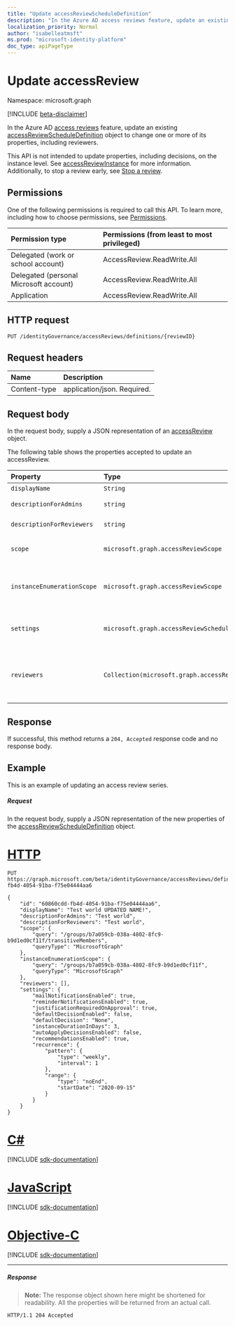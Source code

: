```yaml
---
title: "Update accessReviewScheduleDefinition"
description: "In the Azure AD access reviews feature, update an existing accessReviewScheduleDefinition object to change one or more of its properties."
localization_priority: Normal
author: "isabelleatmsft"
ms.prod: "microsoft-identity-platform"
doc_type: apiPageType
---
```


# Update accessReview

Namespace: microsoft.graph

[!INCLUDE [beta-disclaimer](../../includes/beta-disclaimer.md)]

In the Azure AD [access reviews](../resources/accessreviews-root.md) feature, update an existing [accessReviewScheduleDefinition](../resources/accessreviewscheduledefinition.md) object to change one or more of its properties, including reviewers.

This API is not intended to update properties, including decisions, on the instance level. See [accessReviewInstance](accessreviewinstance.md) for more information. Additionally, to stop a review early, see [Stop a review]().


## Permissions
One of the following permissions is required to call this API. To learn more, including how to choose permissions, see [Permissions](/graph/permissions-reference).

|Permission type                        | Permissions (from least to most privileged)              |
|:--------------------------------------|:---------------------------------------------------------|
|Delegated (work or school account)     | AccessReview.ReadWrite.All |
|Delegated (personal Microsoft account) | AccessReview.ReadWrite.All |
|Application                            | AccessReview.ReadWrite.All |

## HTTP request
<!-- { "blockType": "ignored" } -->
```http
PUT /identityGovernance/accessReviews/definitions/{reviewID}
```
## Request headers
| Name         | Description |
|:-------------|:------------|
| Content-type | application/json. Required. |

## Request body
In the request body, supply a JSON representation of an [accessReview](../resources/accessreview.md) object.

The following table shows the properties accepted to update an accessReview.

| Property     | Type       | Required | Description |
|:-------------|:------------|:-----|:------------|
| `displayName`             |`String`                     | Yes       | Name of access review series.|
| `descriptionForAdmins`    |`string`                     | Yes        | Context of the review provided to admins. |
| `descriptionForReviewers` |`string`                     | Yes        | Context of the review provided to reviewers. |
| `scope`                   |`microsoft.graph.accessReviewScope` | Yes | Defines scope of users reviewed in a group. See  [accessReviewScope](../resources/accessreviewscheduledefinition.md). | 
| `instanceEnumerationScope`|`microsoft.graph.accessReviewScope` | No | In the case of an all groups review, this determines the scope of which groups will be reviewed. See [accessReviewScope](../resources/accessreviewscheduledefinition.md). | 
| `settings`                |`microsoft.graph.accessReviewScheduleSettings`| No | The settings for an access review series. Recurrence is determined here. See [accessReviewScheduleSettings](../resources/accessreviewscheduledefinition.md). |
| `reviewers`               |`Collection(microsoft.graph.accessReviewReviewerScope)`| No | Defines who the reviewers are. If none are specified, the review will be a self-review (users reviewed review their own access). See [accessReviewReviewerScope](../resources/accessreviewscheduledefinition.md). |



## Response
If successful, this method returns a `204, Accepted` response code and no response body.

## Example

This is an example of updating an access review series.

##### Request
In the request body, supply a JSON representation of the new properties of the [accessReviewScheduleDefinition](../resources/accessreviewscheduledefinition.md) object.


# [HTTP](#tab/http)
<!-- {
  "blockType": "request",
  "name": "update_accessReview"
}-->
```http
PUT https://graph.microsoft.com/beta/identityGovernance/accessReviews/definitions/60860cdd-fb4d-4054-91ba-f75e04444aa6

{
    "id": "60860cdd-fb4d-4054-91ba-f75e04444aa6",
    "displayName": "Test world UPDATED NAME!",
    "descriptionForAdmins": "Test world",
    "descriptionForReviewers": "Test world",
    "scope": {
        "query": "/groups/b7a059cb-038a-4802-8fc9-b9d1ed0cf11f/transitiveMembers",
        "queryType": "MicrosoftGraph"
    },
    "instanceEnumerationScope": {
        "query": "/groups/b7a059cb-038a-4802-8fc9-b9d1ed0cf11f",
        "queryType": "MicrosoftGraph"
    },
    "reviewers": [],
    "settings": {
        "mailNotificationsEnabled": true,
        "reminderNotificationsEnabled": true,
        "justificationRequiredOnApproval": true,
        "defaultDecisionEnabled": false,
        "defaultDecision": "None",
        "instanceDurationInDays": 3,
        "autoApplyDecisionsEnabled": false,
        "recommendationsEnabled": true,
        "recurrence": {
            "pattern": {
                "type": "weekly",
                "interval": 1
            },
            "range": {
                "type": "noEnd",
                "startDate": "2020-09-15"
            }
        }
    }
}
```
# [C#](#tab/csharp)
[!INCLUDE [sdk-documentation](../includes/snippets/snippets-sdk-documentation-link.md)]

# [JavaScript](#tab/javascript)
[!INCLUDE [sdk-documentation](../includes/snippets/snippets-sdk-documentation-link.md)]

# [Objective-C](#tab/objc)
[!INCLUDE [sdk-documentation](../includes/snippets/snippets-sdk-documentation-link.md)]

---


##### Response
>**Note:** The response object shown here might be shortened for readability. All the properties will be returned from an actual call.
<!-- {
  "blockType": "response",
  "truncated": true,
  "@odata.type": "microsoft.graph.accessReview"
} -->
```http
HTTP/1.1 204 Accepted
```

<!--
{
  "type": "#page.annotation",
  "description": "Update accessReview",
  "keywords": "",
  "section": "documentation",
  "tocPath": "",
  "suppressions": [
  ]
}
-->
